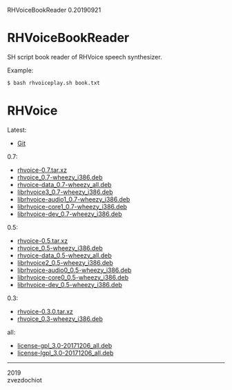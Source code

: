 RHVoiceBookReader
0.20190921

# RHVoiceBookReader

SH script book reader of RHVoice speech synthesizer.

Example:

```bash
$ bash rhvoiceplay.sh book.txt
```

# RHVoice

Latest:

* [Git](https://github.com/Olga-Yakovleva/RHVoice)

0.7:

* [rhvoice-0.7.tar.xz](https://sourceforge.net/projects/debiannoofficial/files/src/sound/speak/rhvoice-0.7.tar.xz)
* [rhvoice_0.7-wheezy_i386.deb](https://sourceforge.net/projects/debiannoofficial/files/wheezy-update/sound/rhvoice_0.7-wheezy_i386.deb)
* [rhvoice-data_0.7-wheezy_all.deb](https://sourceforge.net/projects/debiannoofficial/files/wheezy-update/sound/rhvoice-data_0.7-wheezy_all.deb)
* [librhvoice3_0.7-wheezy_i386.deb](https://sourceforge.net/projects/debiannoofficial/files/wheezy-update/libs/librhvoice3_0.7-wheezy_i386.deb)
* [librhvoice-audio1_0.7-wheezy_i386.deb](https://sourceforge.net/projects/debiannoofficial/files/wheezy-update/libs/librhvoice-audio1_0.7-wheezy_i386.deb)
* [librhvoice-core1_0.7-wheezy_i386.deb](https://sourceforge.net/projects/debiannoofficial/files/wheezy-update/libs/librhvoice-core1_0.7-wheezy_i386.deb)
* [librhvoice-dev_0.7-wheezy_i386.deb](https://sourceforge.net/projects/debiannoofficial/files/wheezy-update/libdevel/librhvoice-dev_0.7-wheezy_i386.deb)

0.5:

* [rhvoice-0.5.tar.xz](https://sourceforge.net/projects/debiannoofficial/files/src/sound/speak/rhvoice-0.5.tar.xz)
* [rhvoice_0.5-wheezy_i386.deb](https://sourceforge.net/projects/debiannoofficial/files/wheezy-update/sound/rhvoice_0.5-wheezy_i386.deb)
* [rhvoice-data_0.5-wheezy_all.deb](https://sourceforge.net/projects/debiannoofficial/files/wheezy-update/sound/rhvoice-data_0.5-wheezy_all.deb)
* [librhvoice2_0.5-wheezy_i386.deb](https://sourceforge.net/projects/debiannoofficial/files/wheezy-update/libs/librhvoice2_0.5-wheezy_i386.deb)
* [librhvoice-audio0_0.5-wheezy_i386.deb](https://sourceforge.net/projects/debiannoofficial/files/wheezy-update/libs/librhvoice-audio0_0.5-wheezy_i386.deb)
* [librhvoice-core0_0.5-wheezy_i386.deb](https://sourceforge.net/projects/debiannoofficial/files/wheezy-update/libs/librhvoice-core0_0.5-wheezy_i386.deb)
* [librhvoice-dev_0.5-wheezy_i386.deb](https://sourceforge.net/projects/debiannoofficial/files/wheezy-update/libdevel/librhvoice-dev_0.5-wheezy_i386.deb)

0.3:

* [rhvoice-0.3.0.tar.xz](https://sourceforge.net/projects/debiannoofficial/files/src/sound/speak/rhvoice-0.3.0.tar.xz)
* [rhvoice_0.3-wheezy_i386.deb](https://sourceforge.net/projects/debiannoofficial/files/wheezy-update/sound/rhvoice_0.3-wheezy_i386.deb)

all:

* [license-gpl_3.0-20171206_all.deb](https://sourceforge.net/projects/debiannoofficial/files/wheezy-update/doc/license-gpl_3.0-20171206_all.deb)
* [license-lgpl_3.0-20171206_all.deb](https://sourceforge.net/projects/debiannoofficial/files/wheezy-update/doc/license-lgpl_3.0-20171206_all.deb)

---  
2019  
zvezdochiot

